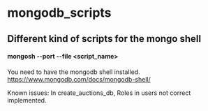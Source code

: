 # mongodb_scripts
## Different kind of scripts for the mongo shell
#### mongosh --port <port> --file <script_name>
  You need to have the mongodb shell installed. 
  https://www.mongodb.com/docs/mongodb-shell/
  
  
Known issues: In create_auctions_db, Roles in users not correct implemented.
